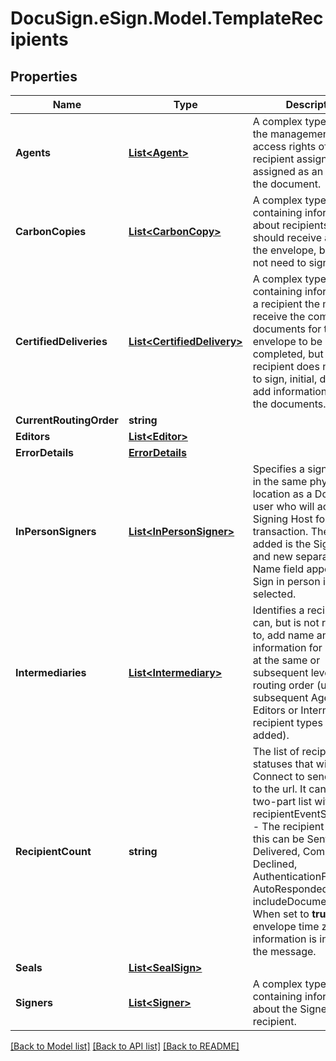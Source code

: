 # DocuSign.eSign.Model.TemplateRecipients
## Properties

Name | Type | Description | Notes
------------ | ------------- | ------------- | -------------
**Agents** | [**List&lt;Agent&gt;**](Agent.md) | A complex type defining the management and access rights of a recipient assigned assigned as an agent on the document. | [optional] 
**CarbonCopies** | [**List&lt;CarbonCopy&gt;**](CarbonCopy.md) | A complex type containing information about recipients who should receive a copy of the envelope, but does not need to sign it. | [optional] 
**CertifiedDeliveries** | [**List&lt;CertifiedDelivery&gt;**](CertifiedDelivery.md) | A complex type containing information on a recipient the must receive the completed documents for the envelope to be completed, but the recipient does not need to sign, initial, date, or add information to any of the documents. | [optional] 
**CurrentRoutingOrder** | **string** |  | [optional] 
**Editors** | [**List&lt;Editor&gt;**](Editor.md) |  | [optional] 
**ErrorDetails** | [**ErrorDetails**](ErrorDetails.md) |  | [optional] 
**InPersonSigners** | [**List&lt;InPersonSigner&gt;**](InPersonSigner.md) | Specifies a signer that is in the same physical location as a DocuSign user who will act as a Signing Host for the transaction. The recipient added is the Signing Host and new separate Signer Name field appears after Sign in person is selected. | [optional] 
**Intermediaries** | [**List&lt;Intermediary&gt;**](Intermediary.md) | Identifies a recipient that can, but is not required to, add name and email information for recipients at the same or subsequent level in the routing order (until subsequent Agents, Editors or Intermediaries recipient types are added). | [optional] 
**RecipientCount** | **string** | The list of recipient event statuses that will trigger Connect to send updates to the url. It can be a two-part list with:  * recipientEventStatusCode - The recipient status, this can be Sent, Delivered, Completed, Declined, AuthenticationFailed, and AutoResponded. * includeDocuments - When set to **true**, the envelope time zone information is included in the message. | [optional] 
**Seals** | [**List&lt;SealSign&gt;**](SealSign.md) |  | [optional] 
**Signers** | [**List&lt;Signer&gt;**](Signer.md) | A complex type containing information about the Signer recipient. | [optional] 

[[Back to Model list]](../README.md#documentation-for-models) [[Back to API list]](../README.md#documentation-for-api-endpoints) [[Back to README]](../README.md)

